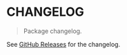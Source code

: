 # CHANGELOG

> Package changelog.

See [GitHub Releases](https://github.com/stdlib-js/random-iter-randn/releases) for the changelog.
